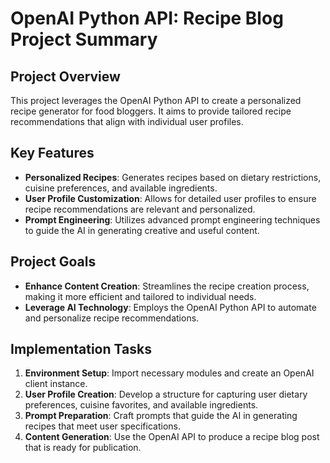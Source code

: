 # OpenAI Python API: Recipe Blog Project Summary

## Project Overview

This project leverages the OpenAI Python API to create a personalized recipe generator for food bloggers. It aims to provide tailored recipe recommendations that align with individual user profiles.

## Key Features

- **Personalized Recipes**: Generates recipes based on dietary restrictions, cuisine preferences, and available ingredients.
- **User Profile Customization**: Allows for detailed user profiles to ensure recipe recommendations are relevant and personalized.
- **Prompt Engineering**: Utilizes advanced prompt engineering techniques to guide the AI in generating creative and useful content.

## Project Goals

- **Enhance Content Creation**: Streamlines the recipe creation process, making it more efficient and tailored to individual needs.
- **Leverage AI Technology**: Employs the OpenAI Python API to automate and personalize recipe recommendations.

## Implementation Tasks

1. **Environment Setup**: Import necessary modules and create an OpenAI client instance.
2. **User Profile Creation**: Develop a structure for capturing user dietary preferences, cuisine favorites, and available ingredients.
3. **Prompt Preparation**: Craft prompts that guide the AI in generating recipes that meet user specifications.
4. **Content Generation**: Use the OpenAI API to produce a recipe blog post that is ready for publication.
